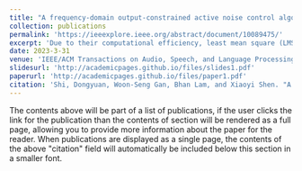 ```yaml
---
title: "A frequency-domain output-constrained active noise control algorithm based on an intuitive circulant convolutional penalty factor"
collection: publications
permalink: 'https://ieeexplore.ieee.org/abstract/document/10089475/'
excerpt: 'Due to their computational efficiency, least mean square (LMS)–based algorithms are still widely utilized to achieve optimal control in active noise control (ANC) applications. Real-world implementation of advanced ANC functionalities, such as selective cancellation of frequencies, is nonetheless hampered by complexity trade-offs, especially with computationally-expensive frequency-domain approaches. Prevailing time-domain adaptive algorithms – proposed to alleviate complexities from transformation – continue to incur increased complexities while constraining the magnitude of frequency bins in the time-domain filters. To address existing complexities in time-domain approaches, this paper proposes a circulant convolutional penalty factor that assists the extended leaky filtered-reference LMS (FxLMS) algorithm in achieving frequency constraint without any frequency-domain transform. This circulant ...'
date: 2023-3-31
venue: 'IEEE/ACM Transactions on Audio, Speech, and Language Processing'
slidesurl: 'http://academicpages.github.io/files/slides1.pdf'
paperurl: 'http://academicpages.github.io/files/paper1.pdf'
citation: 'Shi, Dongyuan, Woon-Seng Gan, Bhan Lam, and Xiaoyi Shen. "A frequency-domain output-constrained active noise control algorithm based on an intuitive circulant convolutional penalty factor." IEEE/ACM Transactions on Audio, Speech, and Language Processing 31 (2023): 1318-1332.'
---
```


The contents above will be part of a list of publications, if the user clicks the link for the publication than the contents of section will be rendered as a full page, allowing you to provide more information about the paper for the reader. When publications are displayed as a single page, the contents of the above "citation" field will automatically be included below this section in a smaller font.